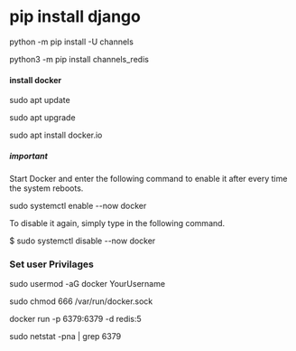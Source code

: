 # pip install django

python -m pip install -U channels

python3 -m pip install channels_redis

#### install docker

sudo apt update

sudo apt upgrade

sudo apt install docker.io


##### important 
Start Docker and enter the following command to enable it after every time the system reboots.

sudo systemctl enable --now docker

To disable it again, simply type in the following command.

$ sudo systemctl disable --now docker

### Set user Privilages

sudo usermod -aG docker YourUsername

sudo chmod 666 /var/run/docker.sock

docker run -p 6379:6379 -d redis:5

sudo netstat -pna | grep 6379
